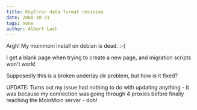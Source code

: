 ```yaml
---
title: KeyError data format revision 
date: 2008-10-31
tags: none
author: Albert Lash
---
```

Argh! My moinmoin install on debian is dead. :-(

I get a blank page when trying to create a new page, and migration scripts won't work!

Supposedly this is a broken underlay dir problem, but how is it fixed?

UPDATE: Turns out my issue had nothing to do with updating anything - it was because my connection was going through 4 proxies before finally reaching the MoinMoin server - doh!

